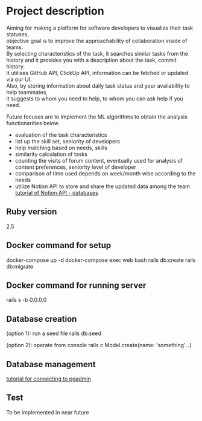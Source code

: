 # Project description

Aiming for making a platform for software developers to visualize their task statuses,<br/>
objective goal is to improve the approachability of collaboration inside of teams.<br/>
By selecting characteristics of the task, it searches similar tasks from the history and it provides you with a description about the task, commit history.<br/>
It utilises GitHub API, ClickUp API, information can be fetched or updated via our UI.<br/>
Also, by storing information about daily task status and your availability to help teammates,<br/>
it suggests to whom you need to help, to whom you can ask help if you need.<br/>

Future focuses are to implement the ML algorithms to obtain the analysis functionarities below.<br/>
* evaluation of the task characteristics
* list up the skill set, seniority of developers
* help matching based on needs, skills
* similarity calculation of tasks
* counting the visits of forum content, eventually used for analysis of content preferences, seniority level of developer
* comparison of time used depends on week/month wise according to the needs
* utilize Notion API to store and share the updated data among the team<br/>
[tutorial of Notion API - databases](https://developers.notion.com/reference/database)


## Ruby version
2.5

## Docker command for setup
docker-compose up -d
docker-compose exec web bash
rails db:create
rails db:migrate

## Docker command for running server
rails s -b 0.0.0.0

## Database creation
(option 1): run a seed file
rails db:seed

(option 2): operate from console
rails c
Model.create(name: 'something'...)

## Database management
[tutorial for connecting to pgadmin](https://www.youtube.com/watch?v=2BjrT14Heug)

## Test
To be implemented in near future
